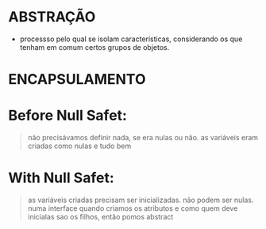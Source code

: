 # ABSTRAÇÃO
- processso pelo qual se isolam características, considerando os que tenham em comum certos grupos de objetos.

# ENCAPSULAMENTO


# Before Null Safet: 
 > não precisávamos definir nada, se era nulas ou não. as variáveis eram criadas como nulas e tudo bem

# With Null Safet:
 > as variáveis criadas precisam ser inicializadas. não podem ser nulas.
 > numa interface quando criamos os atributos e como quem deve inicialas sao os filhos, então pomos abstract